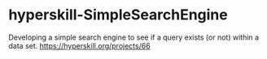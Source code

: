 # hyperskill-SimpleSearchEngine
Developing a simple search engine to see if a query exists (or not) within a data set. https://hyperskill.org/projects/66
